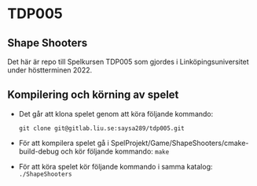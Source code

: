 # TDP005



## Shape Shooters

Det här är repo till Spelkursen TDP005 som gjordes i Linköpingsuniversitet under höstterminen 2022.

## Kompilering och körning av spelet 
 - Det går att klona spelet genom att köra följande kommando:
	
     `git clone git@gitlab.liu.se:saysa289/tdp005.git`
    
 - För att kompilera spelet gå i SpelProjekt/Game/ShapeShooters/cmake-build-debug och kör följande kommando:
	      `make` 
	 
- För att köra spelet kör följande kommando i samma katalog:
		`./ShapeShooters`